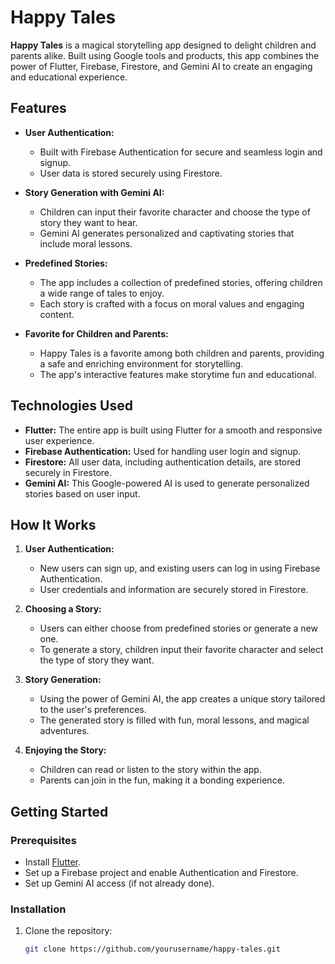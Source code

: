 # Happy Tales

**Happy Tales** is a magical storytelling app designed to delight children and parents alike. Built using Google tools and products, this app combines the power of Flutter, Firebase, Firestore, and Gemini AI to create an engaging and educational experience.

## Features

- **User Authentication:** 
  - Built with Firebase Authentication for secure and seamless login and signup.
  - User data is stored securely using Firestore.

- **Story Generation with Gemini AI:**
  - Children can input their favorite character and choose the type of story they want to hear.
  - Gemini AI generates personalized and captivating stories that include moral lessons.

- **Predefined Stories:**
  - The app includes a collection of predefined stories, offering children a wide range of tales to enjoy.
  - Each story is crafted with a focus on moral values and engaging content.

- **Favorite for Children and Parents:**
  - Happy Tales is a favorite among both children and parents, providing a safe and enriching environment for storytelling.
  - The app's interactive features make storytime fun and educational.

## Technologies Used

- **Flutter:** The entire app is built using Flutter for a smooth and responsive user experience.
- **Firebase Authentication:** Used for handling user login and signup.
- **Firestore:** All user data, including authentication details, are stored securely in Firestore.
- **Gemini AI:** This Google-powered AI is used to generate personalized stories based on user input.

## How It Works

1. **User Authentication:** 
   - New users can sign up, and existing users can log in using Firebase Authentication.
   - User credentials and information are securely stored in Firestore.

2. **Choosing a Story:**
   - Users can either choose from predefined stories or generate a new one.
   - To generate a story, children input their favorite character and select the type of story they want.

3. **Story Generation:**
   - Using the power of Gemini AI, the app creates a unique story tailored to the user's preferences.
   - The generated story is filled with fun, moral lessons, and magical adventures.

4. **Enjoying the Story:**
   - Children can read or listen to the story within the app.
   - Parents can join in the fun, making it a bonding experience.

## Getting Started

### Prerequisites

- Install [Flutter](https://flutter.dev/docs/get-started/install).
- Set up a Firebase project and enable Authentication and Firestore.
- Set up Gemini AI access (if not already done).

### Installation

1. Clone the repository:
   ```bash
   git clone https://github.com/yourusername/happy-tales.git
